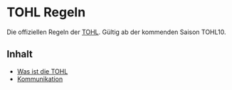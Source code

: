 # TOHL Regeln

Die offiziellen Regeln der [TOHL](https://my-tohl.org).
Gültig ab der kommenden Saison TOHL10.

## Inhalt

* [Was ist die TOHL](/allgemein/ueber.md)
* [Kommunikation](/allgemein/kommunikation.md)
